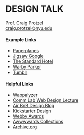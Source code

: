 DESIGN TALK
===========

Prof. Craig Protzel  
craig.protzel@nyu.edu

#### Example Links
* [Paperplanes](https://paperplanes.world/)
* [Jigsaw Google](https://jigsaw.google.com/)
* [The Standard Hotel](http://www.standardhotels.com/)
* [Warby Parker](https://www.warbyparker.com/)
* [Tumblr](https://www.tumblr.com/)

#### Helpful Links
* [Wappalyzer](https://chrome.google.com/webstore/detail/wappalyzer/gppongmhjkpfnbhagpmjfkannfbllamg?hl=en)
* [Comm Lab Web Design Lecture](https://github.com/NYUAD-IM/Comm-Lab/blob/master/Lectures/Web_Design_Fundamentals.pdf)
* [Air BnB Design Blog](http://airbnb.design/)
* [Kickstarter Design](https://www.kickstarter.com/discover/categories/design?ref=discovery_overlay)
* [Webby Awards](http://webbyawards.com/winners/)
* [Awwwwards Collections](https://www.awwwards.com/collections/)
* [Archive.org](http://archive.org/web/)